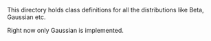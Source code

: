 This directory holds class definitions for all the distributions like Beta, Gaussian
etc.

Right now only Gaussian is implemented.
